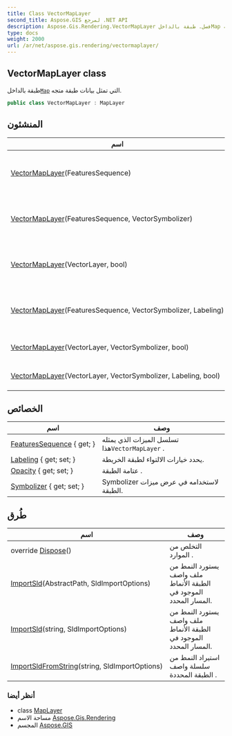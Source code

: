 ```yaml
---
title: Class VectorMapLayer
second_title: Aspose.GIS لمرجع .NET API
description: Aspose.Gis.Rendering.VectorMapLayer فصل. طبقة بالداخلMap التي تمثل بيانات طبقة متجه.
type: docs
weight: 2000
url: /ar/net/aspose.gis.rendering/vectormaplayer/
---
```

## VectorMapLayer class

طبقة بالداخل[`Map`](../map/) التي تمثل بيانات طبقة متجه.

```csharp
public class VectorMapLayer : MapLayer
```

## المنشئون

| اسم | وصف |
| --- | --- |
| [VectorMapLayer](vectormaplayer/#constructor)(FeaturesSequence) | إنشاء مثيل جديد برمز افتراضي. |
| [VectorMapLayer](vectormaplayer/#constructor_1)(FeaturesSequence, VectorSymbolizer) | إنشاء مثيل جديد برمز افتراضي. |
| [VectorMapLayer](vectormaplayer/#constructor_5)(VectorLayer, bool) | إنشاء مثيل جديد برمز افتراضي. |
| [VectorMapLayer](vectormaplayer/#constructor_2)(FeaturesSequence, VectorSymbolizer, Labeling) | إنشاء مثيل جديد برمز افتراضي. |
| [VectorMapLayer](vectormaplayer/#constructor_4)(VectorLayer, VectorSymbolizer, bool) | إنشاء مثيل جديد . |
| [VectorMapLayer](vectormaplayer/#constructor_3)(VectorLayer, VectorSymbolizer, Labeling, bool) | إنشاء مثيل جديد . |

## الخصائص

| اسم | وصف |
| --- | --- |
| [FeaturesSequence](../../aspose.gis.rendering/vectormaplayer/featuressequence/) { get; } | تسلسل الميزات الذي يمثله هذا`VectorMapLayer` . |
| [Labeling](../../aspose.gis.rendering/vectormaplayer/labeling/) { get; set; } | يحدد خيارات الالتواء لطبقة الخريطة. |
| [Opacity](../../aspose.gis.rendering/maplayer/opacity/) { get; set; } | عتامة الطبقة . |
| [Symbolizer](../../aspose.gis.rendering/vectormaplayer/symbolizer/) { get; set; } | Symbolizer لاستخدامه في عرض ميزات الطبقة. |

## طُرق

| اسم | وصف |
| --- | --- |
| override [Dispose](../../aspose.gis.rendering/vectormaplayer/dispose/)() | التخلص من الموارد . |
| [ImportSld](../../aspose.gis.rendering/vectormaplayer/importsld/#importsld)(AbstractPath, SldImportOptions) | يستورد النمط من ملف واصف الطبقة الأنماط الموجود في المسار المحدد. |
| [ImportSld](../../aspose.gis.rendering/vectormaplayer/importsld/#importsld_1)(string, SldImportOptions) | يستورد النمط من ملف واصف الطبقة الأنماط الموجود في المسار المحدد. |
| [ImportSldFromString](../../aspose.gis.rendering/vectormaplayer/importsldfromstring/)(string, SldImportOptions) | استيراد النمط من سلسلة واصف الطبقة المحددة . |

### أنظر أيضا

* class [MapLayer](../maplayer/)
* مساحة الاسم [Aspose.Gis.Rendering](../../aspose.gis.rendering/)
* المجسم [Aspose.GIS](../../)


